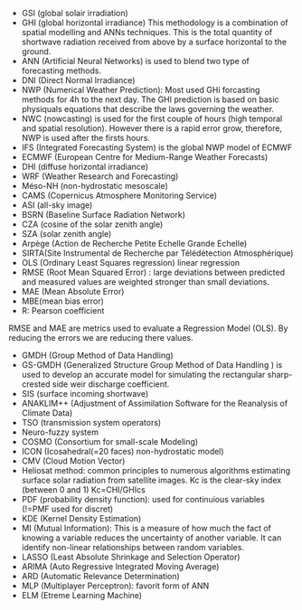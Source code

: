 - GSI (global solair irradiation)
- GHI (global horizontal irradiance) This methodology is a combination of spatial modelling and ANNs techniques. This is the total quantity of shortwave radiation received from above by a surface horizontal to the ground.
- ANN (Artificial Neural Networks) is used to blend two type of forecasting methods.
- DNI (Direct Normal Irradiance)
- NWP (Numerical Weather Prediction): Most used GHi forcasting methods for 4h to the next day. The GHI prediction is based on basic physiquals equations that describe the laws governing the weather.
- NWC (nowcasting) is used for the first couple of hours (high temporal and spatial resolution). However there is a rapid error grow, therefore, NWP is used after the firsts hours.
- IFS (Integrated Forecasting System) is the global NWP model of ECMWF
- ECMWF (European Centre for Medium-Range Weather Forecasts)
- DHI (diffuse horizontal irradiance)
- WRF (Weather Research and Forecasting)
- Méso-NH (non-hydrostatic mesoscale)
- CAMS (Copernicus Atmosphere Monitoring Service)
- ASI (all-sky image)
- BSRN (Baseline Surface Radiation Network)
- CZA (cosine of the solar zenith angle)
- SZA (solar zenith angle)
- Arpège (Action de Recherche Petite Echelle Grande Echelle)
- SIRTA(Site Instrumental de Recherche par Télédétection Atmosphérique)
- OLS (Ordinary Least Squares regression) linear regression
- RMSE (Root Mean Squared Error) : large deviations between predicted 
and measured values are weighted stronger than small 
deviations.
- MAE (Mean Absolute Error)
- MBE(mean bias error)
- R: Pearson coefficient

RMSE and MAE are metrics used to evaluate a Regression Model (OLS). By reducing the errors we are reducing there values.

- GMDH (Group Method of Data Handling)
- GS-GMDH (Generalized Structure Group Method of
Data Handling ) is used to develop an accurate model for
simulating the rectangular sharp-crested side weir discharge coefficient.
- SIS (surface incoming shortwave)
- ANAKLIM++ (Adjustment of
Assimilation Software for the Reanalysis of Climate Data)
- TSO (transmission system operators)
- Neuro-fuzzy system
- COSMO (Consortium for small-scale Modeling)
- ICON (Icosahedral(=20 faces) non-hydrostatic model)
- CMV (Cloud Motion Vector)
- Heliosat method: common principles to numerous algorithms estimating
surface solar radiation from satellite images. Kc is the clear-sky index (between 0 and 1) Kc=CHI/GHIcs
- PDF (probability density function): used for continuious variables (!=PMF used for discret)
- KDE (Kernel Density Estimation)
- MI (Mutual Information): This is a measure of how much the fact of knowing a variable reduces the uncertainty of another variable. It can identify non-linear relationships between random variables.
- LASSO (Least Absolute Shrinkage and Selection Operator)
- ARIMA (Auto Regressive Integrated Moving Average)
- ARD (Automatic Relevance Determination)
- MLP (Multiplayer Perceptron): favorit form of ANN
- ELM (Etreme Learning Machine)
